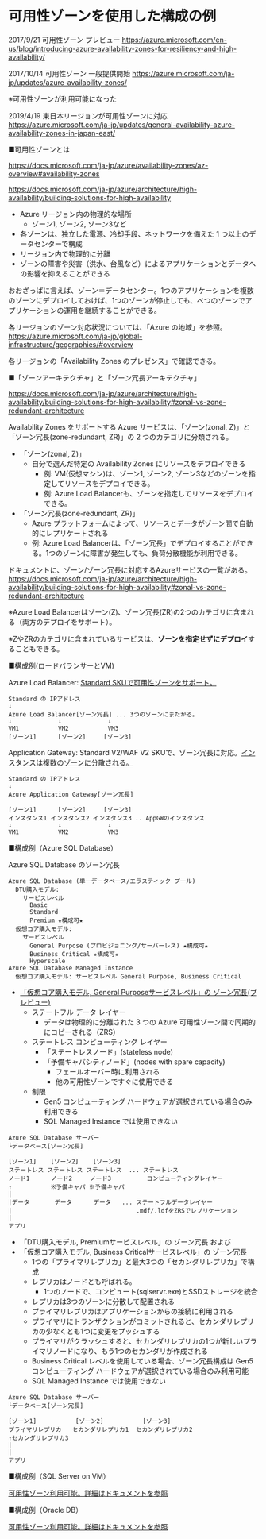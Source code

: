 # 可用性ゾーンを使用した構成の例

2017/9/21
可用性ゾーン プレビュー
https://azure.microsoft.com/en-us/blog/introducing-azure-availability-zones-for-resiliency-and-high-availability/

2017/10/14 可用性ゾーン 一般提供開始
https://azure.microsoft.com/ja-jp/updates/azure-availability-zones/

※可用性ゾーンが利用可能になった

2019/4/19 東日本リージョンが可用性ゾーンに対応
https://azure.microsoft.com/ja-jp/updates/general-availability-azure-availability-zones-in-japan-east/


■可用性ゾーンとは

https://docs.microsoft.com/ja-jp/azure/availability-zones/az-overview#availability-zones

https://docs.microsoft.com/ja-jp/azure/architecture/high-availability/building-solutions-for-high-availability

- Azure リージョン内の物理的な場所
  - ゾーン1, ゾーン2, ゾーン3など
- 各ゾーンは、独立した電源、冷却手段、ネットワークを備えた 1 つ以上のデータセンターで構成
- リージョン内で物理的に分離
- ゾーンの障害や災害（洪水、台風など）によるアプリケーションとデータへの影響を抑えることができる

おおざっぱに言えば、ゾーン＝データセンター。1つのアプリケーションを複数のゾーンにデプロイしておけば、1つのゾーンが停止しても、べつのゾーンでアプリケーションの運用を継続することができる。

各リージョンのゾーン対応状況については、「Azure の地域」を参照。
https://azure.microsoft.com/ja-jp/global-infrastructure/geographies/#overview

各リージョンの「Availability Zones のプレゼンス」で確認できる。

■「ゾーンアーキテクチャ」と「ゾーン冗長アーキテクチャ」

https://docs.microsoft.com/ja-jp/azure/architecture/high-availability/building-solutions-for-high-availability#zonal-vs-zone-redundant-architecture

Availability Zones をサポートする Azure サービスは、「ゾーン(zonal, Z)」と「ゾーン冗長(zone-redundant, ZR)」の 2 つのカテゴリに分類される。

- 「ゾーン(zonal, Z)」
  - 自分で選んだ特定の Availability Zones にリソースをデプロイできる
    - 例: VM(仮想マシン)は、ゾーン1, ゾーン2, ゾーン3などのゾーンを指定してリソースをデプロイできる。
    - 例: Azure Load Balancerも、ゾーンを指定してリソースをデプロイできる。
- 「ゾーン冗長(zone-redundant, ZR)」
  - Azure プラットフォームによって、リソースとデータがゾーン間で自動的にレプリケートされる
  - 例: Azure Load Balancerは、「ゾーン冗長」でデプロイすることができる。1つのゾーンに障害が発生しても、負荷分散機能が利用できる。

ドキュメントに、ゾーン/ゾーン冗長に対応するAzureサービスの一覧がある。
https://docs.microsoft.com/ja-jp/azure/architecture/high-availability/building-solutions-for-high-availability#zonal-vs-zone-redundant-architecture

※Azure Load Balancerはゾーン(Z)、ゾーン冗長(ZR)の2つのカテゴリに含まれる（両方のデプロイをサポート）。

※ZやZRのカテゴリに含まれているサービスは、**ゾーンを指定せずにデプロイ**することもできる。


■構成例(ロードバランサーとVM)

Azure Load Balancer: [Standard SKUで可用性ゾーンをサポート。](https://docs.microsoft.com/ja-jp/azure/load-balancer/skus#sku-comparison)

```
Standard の IPアドレス
↓
Azure Load Balancer[ゾーン冗長] ... 3つのゾーンにまたがる。
↓             ↓             ↓       
VM1           VM2           VM3
[ゾーン1]      [ゾーン2]     [ゾーン3]
```

Application Gateway: Standard V2/WAF V2 SKUで、ゾーン冗長に対応。[インスタンスは複数のゾーンに分散される。](https://docs.microsoft.com/ja-jp/azure/application-gateway/application-gateway-faq#application-gateway-----------------------------)


```
Standard の IPアドレス
↓
Azure Application Gateway[ゾーン冗長]

[ゾーン1]      [ゾーン2]     [ゾーン3]
インスタンス1 インスタンス2 インスタンス3 .. AppGWのインスタンス
↓             ↓             ↓  
VM1           VM2           VM3
```

■構成例（Azure SQL Database）

Azure SQL Database のゾーン冗長

```
Azure SQL Database (単一データベース/エラスティック プール)
  DTU購入モデル: 
    サービスレベル 
      Basic
      Standard
      Premium ★構成可★
  仮想コア購入モデル: 
    サービスレベル 
      General Purpose (プロビジョニング/サーバーレス) ★構成可★
      Business Critical ★構成可★
      Hyperscale
Azure SQL Database Managed Instance
  仮想コア購入モデル: サービスレベル General Purpose, Business Critical
```

- [「仮想コア購入モデル, General Purposeサービスレベル」の ゾーン冗長(プレビュー)](https://docs.microsoft.com/ja-jp/azure/azure-sql/database/high-availability-sla#premium-and-business-critical-service-tier-zone-redundant-availability)
  - ステートフル データ レイヤー
    - データは物理的に分離された 3 つの Azure 可用性ゾーン間で同期的にコピーされる（ZRS）
  - ステートレス コンピューティング レイヤー
    - 「ステートレスノード」(stateless node)
    - 「予備キャパシティノード」(nodes with spare capacity)
      - フェールオーバー時に利用される
      - 他の可用性ゾーンですぐに使用できる
  - 制限
    - Gen5 コンピューティング ハードウェアが選択されている場合のみ利用できる
    - SQL Managed Instance では使用できない

```
Azure SQL Database サーバー
└データベース[ゾーン冗長]

[ゾーン1]    [ゾーン2]    [ゾーン3]
ステートレス ステートレス ステートレス  ... ステートレス
ノード1      ノード2     ノード3          コンピューティングレイヤー
↑           ※予備キャパ ※予備キャパ
|       
|データ       データ      データ   ... ステートフルデータレイヤー
|                                   .mdf/.ldfをZRSでレプリケーション
|       
アプリ
```

- 「DTU購入モデル, Premiumサービスレベル」の ゾーン冗長 および
- 「仮想コア購入モデル, Business Criticalサービスレベル」の ゾーン冗長
  - 1つの「プライマリレプリカ」と最大3つの「セカンダリレプリカ」で構成
  - レプリカはノードとも呼ばれる。
    - 1つのノードで、コンピュート(sqlservr.exe)とSSDストレージを統合
  - レプリカは3つのゾーンに分散して配置される
  - プライマリレプリカはアプリケーションからの接続に利用される
  - プライマリにトランザクションがコミットされると、セカンダリレプリカの少なくとも1つに変更をプッシュする
  - プライマリがクラッシュすると、セカンダリレプリカの1つが新しいプライマリノードになり、もう1つのセカンダリが作成される
  - Business Critical レベルを使用している場合、ゾーン冗長構成は Gen5 コンピューティング ハードウェアが選択されている場合のみ利用可能
  - SQL Managed Instance では使用できない

```
Azure SQL Database サーバー
└データベース[ゾーン冗長]

[ゾーン1]           [ゾーン2]           [ゾーン3]
プライマリレプリカ   セカンダリレプリカ1  セカンダリレプリカ2
↑セカンダリレプリカ3
|
|
アプリ
```

■構成例（SQL Server on VM）

[可用性ゾーン利用可能。詳細はドキュメントを参照](https://docs.microsoft.com/ja-jp/azure/azure-sql/virtual-machines/windows/availability-group-overview)

■構成例（Oracle DB）

[可用性ゾーン利用可能。詳細はドキュメントを参照](https://docs.microsoft.com/ja-jp/azure/virtual-machines/workloads/oracle/oracle-reference-architecture)

